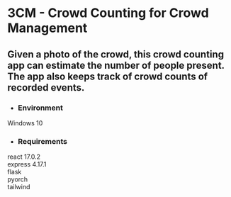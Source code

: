 # 3CM - Crowd Counting for Crowd Management

## Given a photo of the crowd, this crowd counting app can estimate the number of people present. The app also keeps track of crowd counts of recorded events.

- ### Environment
Windows 10

- ### Requirements
react 17.0.2 <br>
express 4.17.1 <br>
flask <br>
pyorch <br>
tailwind 
